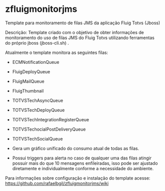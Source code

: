 # zfluigmonitorjms
Template para monitoramento de filas JMS da aplicação Fluig Totvs (Jboss)

Descrição: Template criado com o objetivo de obter informações de monitoramento do uso de filas JMS do Fluig Totvs utilizando ferramentas do próprio jboss (jboss-cli.sh) .

Atualmente o template monitora as seguintes filas:
- ECMNotificationQueue
- FluigDeployQueue
- FluigMailQueue
- FluigThumbnail
- TOTVSTechAsyncQueue
- TOTVSTechDeployQueue
- TOTVSTechIntegrationRegisterQueue
- TOTVSTechocialPostDeliveryQueue
- TOTVSTechSocialQueue


- Gera um gráfico unificado do consumo atual de todas as filas.
- Possui triggers para alerta no caso de qualquer uma das filas atingir possuir mais do que 10 mensagens enfileiradas, isso pode ser ajustado diretamente e individualmente conforme a necessidade do ambiente.

Para informações sobre configuração e instalação do template acesse: https://github.com/rafaelbgil/zfluigmonitorjms/wiki
